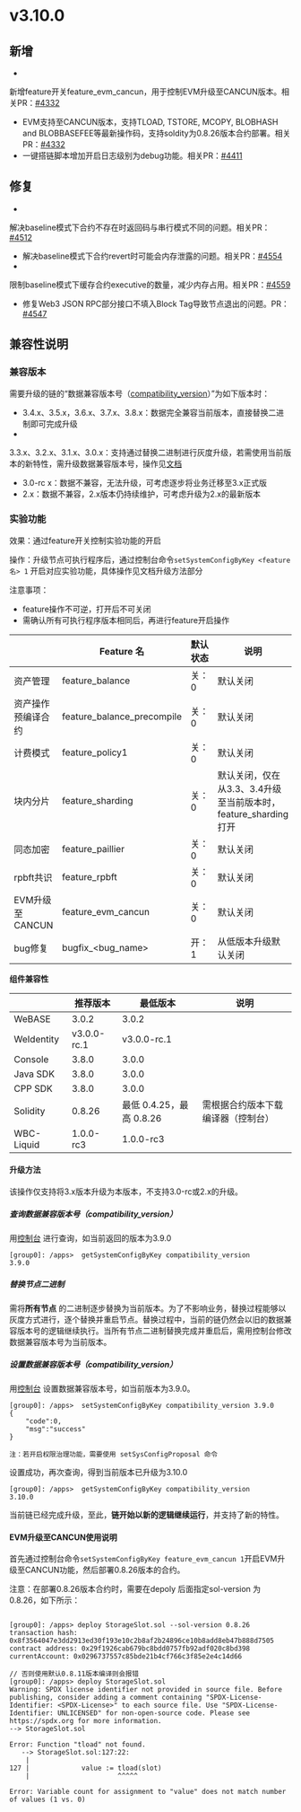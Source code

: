 # v3.10.0

## 新增

-
新增feature开关feature_evm_cancun，用于控制EVM升级至CANCUN版本。相关PR：[#4332](https://github.com/FISCO-BCOS/FISCO-BCOS/pull/4332)
- EVM支持至CANCUN版本，支持TLOAD, TSTORE, MCOPY, BLOBHASH and
  BLOBBASEFEE等最新操作码，支持soldity为0.8.26版本合约部署。相关PR：[#4332](https://github.com/FISCO-BCOS/FISCO-BCOS/pull/4332)
- 一键搭链脚本增加开启日志级别为debug功能。相关PR：[#4411](https://github.com/FISCO-BCOS/FISCO-BCOS/pull/4511)

## 修复

*
解决baseline模式下合约不存在时返回码与串行模式不同的问题。相关PR：[#4512](https://github.com/FISCO-BCOS/FISCO-BCOS/pull/4512)
* 解决baseline模式下合约revert时可能会内存泄露的问题。相关PR：[#4554](https://github.com/FISCO-BCOS/FISCO-BCOS/pull/4554)
*
限制baseline模式下缓存合约executive的数量，减少内存占用。相关PR：[#4559](https://github.com/FISCO-BCOS/FISCO-BCOS/pull/4559)
* 修复Web3 JSON RPC部分接口不填入Block
  Tag导致节点退出的问题。PR：[#4547](https://github.com/FISCO-BCOS/FISCO-BCOS/pull/4559)

## 兼容性说明

### 兼容版本

需要升级的链的“数据兼容版本号（[compatibility_version](#id5)）”为如下版本时：

* 3.4.x、3.5.x，3.6.x、3.7.x、3.8.x：数据完全兼容当前版本，直接替换二进制即可完成升级
*
3.3.x、3.2.x、3.1.x、3.0.x：支持通过替换二进制进行灰度升级，若需使用当前版本的新特性，需升级数据兼容版本号，操作见[文档](#id5)
* 3.0-rc x：数据不兼容，无法升级，可考虑逐步将业务迁移至3.x正式版
* 2.x：数据不兼容，2.x版本仍持续维护，可考虑升级为2.x的最新版本

### 实验功能

效果：通过feature开关控制实验功能的开启

操作：升级节点可执行程序后，通过控制台命令`setSystemConfigByKey <feature名> 1` 开启对应实验功能，具体操作见文档升级方法部分

注意事项：

* feature操作不可逆，打开后不可关闭
* 需确认所有可执行程序版本相同后，再进行feature开启操作

|              | Feature 名                  | 默认状态 | 说明                                         |
|--------------|----------------------------|------|--------------------------------------------|
| 资产管理         | feature_balance            | 关：0  | 默认关闭                                       |
| 资产操作预编译合约    | feature_balance_precompile | 关：0  | 默认关闭                                       |
| 计费模式         | feature_policy1            | 关：0  | 默认关闭                                       |
| 块内分片         | feature_sharding           | 关：0  | 默认关闭，仅在从3.3、3.4升级至当前版本时，feature_sharding打开 |
| 同态加密         | feature_paillier           | 关：0  | 默认关闭                                       |
| rpbft共识      | feature_rpbft              | 关：0  | 默认关闭                                       |
| EVM升级至CANCUN | feature_evm_cancun         | 关：0  | 默认关闭                                       |
| bug修复        | bugfix_\<bug_name\>        | 开：1  | 从低版本升级默认关闭                                 |

**组件兼容性**

|            | 推荐版本        | 最低版本                | 说明                |
|------------|-------------|---------------------|-------------------|
| WeBASE     | 3.0.2       | 3.0.2               |                   |
| WeIdentity | v3.0.0-rc.1 | v3.0.0-rc.1         |                   |
| Console    | 3.8.0       | 3.0.0               |                   |
| Java SDK   | 3.8.0       | 3.0.0               |                   |
| CPP SDK    | 3.8.0       | 3.0.0               |                   |
| Solidity   | 0.8.26      | 最低 0.4.25，最高 0.8.26 | 需根据合约版本下载编译器（控制台） |
| WBC-Liquid | 1.0.0-rc3   | 1.0.0-rc3           |                   |

#### 升级方法

该操作仅支持将3.x版本升级为本版本，不支持3.0-rc或2.x的升级。

##### 查询数据兼容版本号（compatibility_version）

用[控制台](https://fisco-bcos-doc.readthedocs.io/zh_CN/latest/docs/operation_and_maintenance/console/console_commands.html#getsystemconfigbykey)
进行查询，如当前返回的版本为3.9.0

``` 
[group0]: /apps>  getSystemConfigByKey compatibility_version
3.9.0
```

##### 替换节点二进制

需将**所有节点**
的二进制逐步替换为当前版本。为了不影响业务，替换过程能够以灰度方式进行，逐个替换并重启节点。替换过程中，当前的链仍然会以旧的数据兼容版本号的逻辑继续执行。当所有节点二进制替换完成并重启后，需用控制台修改数据兼容版本号为当前版本。

##### 设置数据兼容版本号（compatibility_version）

用[控制台](https://fisco-bcos-doc.readthedocs.io/zh_CN/latest/docs/operation_and_maintenance/console/console_commands.html#setsystemconfigbykey)
设置数据兼容版本号，如当前版本为3.9.0。

```
[group0]: /apps>  setSystemConfigByKey compatibility_version 3.9.0
{
    "code":0,
    "msg":"success"
}

注：若开启权限治理功能，需要使用 setSysConfigProposal 命令
```

设置成功，再次查询，得到当前版本已升级为3.10.0

``` 
[group0]: /apps>  getSystemConfigByKey compatibility_version
3.10.0
```

当前链已经完成升级，至此，**链开始以新的逻辑继续运行**，并支持了新的特性。

#### EVM升级至CANCUN使用说明

首先通过控制台命令`setSystemConfigByKey feature_evm_cancun 1`开启EVM升级至CANCUN功能，然后部署0.8.26版本的合约。

注意：在部署0.8.26版本合约时，需要在depoly 后面指定sol-version 为0.8.26，如下所示：

```

[group0]: /apps> deploy StorageSlot.sol --sol-version 0.8.26
transaction hash: 0x8f3564047e3dd2913ed30f193e10c2b8af2b24896ce10b8add8eb47b888d7505
contract address: 0x29f1926cab679bc8bdd0757fb92adf020c8bd398
currentAccount: 0x0296737557c85bde21b4cf766c3f85e2e4c14d66

// 否则使用默认0.8.11版本编译则会报错
[group0]: /apps> deploy StorageSlot.sol
Warning: SPDX license identifier not provided in source file. Before publishing, consider adding a comment containing "SPDX-License-Identifier: <SPDX-License>" to each source file. Use "SPDX-License-Identifier: UNLICENSED" for non-open-source code. Please see https://spdx.org for more information.
--> StorageSlot.sol

Error: Function "tload" not found.
   --> StorageSlot.sol:127:22:
    |
127 |             value := tload(slot)
    |                      ^^^^^

Error: Variable count for assignment to "value" does not match number of values (1 vs. 0)

```